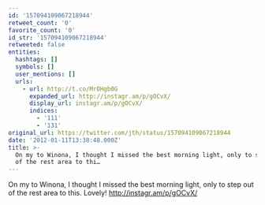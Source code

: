 ```yaml
---
id: '157094109067218944'
retweet_count: '0'
favorite_count: '0'
id_str: '157094109067218944'
retweeted: false
entities:
  hashtags: []
  symbols: []
  user_mentions: []
  urls:
    - url: http://t.co/MrOHgb0G
      expanded_url: http://instagr.am/p/gOCvX/
      display_url: instagr.am/p/gOCvX/
      indices:
        - '111'
        - '131'
original_url: https://twitter.com/jth/status/157094109067218944
date: '2012-01-11T13:38:48.000Z'
title: >-
  On my to Winona, I thought I missed the best morning light, only to step out
  of the rest area to thi…
---
```


On my to Winona, I thought I missed the best morning light, only to step out of the rest area to this. Lovely! http://instagr.am/p/gOCvX/